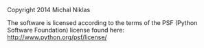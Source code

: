 Copyright 2014 Michal Niklas

The software is licensed according to the terms of the PSF (Python Software Foundation) license found here: http://www.python.org/psf/license/